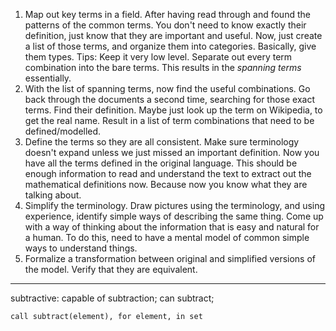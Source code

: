 
1. Map out key terms in a field. After having read through and found the patterns of the common terms. You don't need to know exactly their definition, just know that they are important and useful. Now, just create a list of those terms, and organize them into categories. Basically, give them types. Tips: Keep it very low level. Separate out every term combination into the bare terms. This results in the _spanning terms_ essentially.
2. With the list of spanning terms, now find the useful combinations. Go back through the documents a second time, searching for those exact terms. Find their definition. Maybe just look up the term on Wikipedia, to get the real name. Result in a list of term combinations that need to be defined/modelled.
3. Define the terms so they are all consistent. Make sure terminology doesn't expand unless we just missed an important definition. Now you have all the terms defined in the original language. This should be enough information to read and understand the text to extract out the mathematical definitions now. Because now you know what they are talking about.
4. Simplify the terminology. Draw pictures using the terminology, and using experience, identify simple ways of describing the same thing. Come up with a way of thinking about the information that is easy and natural for a human. To do this, need to have a mental model of common simple ways to understand things.
5. Formalize a transformation between original and simplified versions of the model. Verify that they are equivalent.

---

subtractive: capable of subtraction; can subtract;
```
call subtract(element), for element, in set
```
